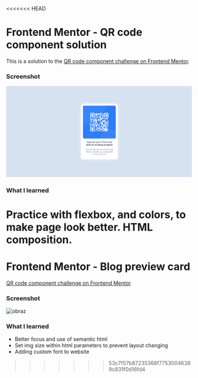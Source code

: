 <<<<<<< HEAD
# Frontend Mentor - QR code component solution

This is a solution to the [QR code component challenge on Frontend Mentor](https://www.frontendmentor.io/challenges/qr-code-component-iux_sIO_H). 


### Screenshot

![image](./images/image.png)


### What I learned
Practice with flexbox, and colors, to make page look better. HTML composition.
=======
# Frontend Mentor - Blog preview card
[QR code component challenge on Frontend Mentor](https://www.frontendmentor.io/challenges/qr-code-component-iux_sIO_H). 


### Screenshot

![obraz](https://github.com/Deelite34/Deelite34.github.io/assets/35972878/ea9540f3-c882-43fc-a11d-ac013a0a9111)


### What I learned
- Better focus and use of semantic html
- Set img size within html parameters to prevent layout changing
- Adding custom font to website
>>>>>>> 53c7f57b87235368f77530046389c831f0d16fd4
